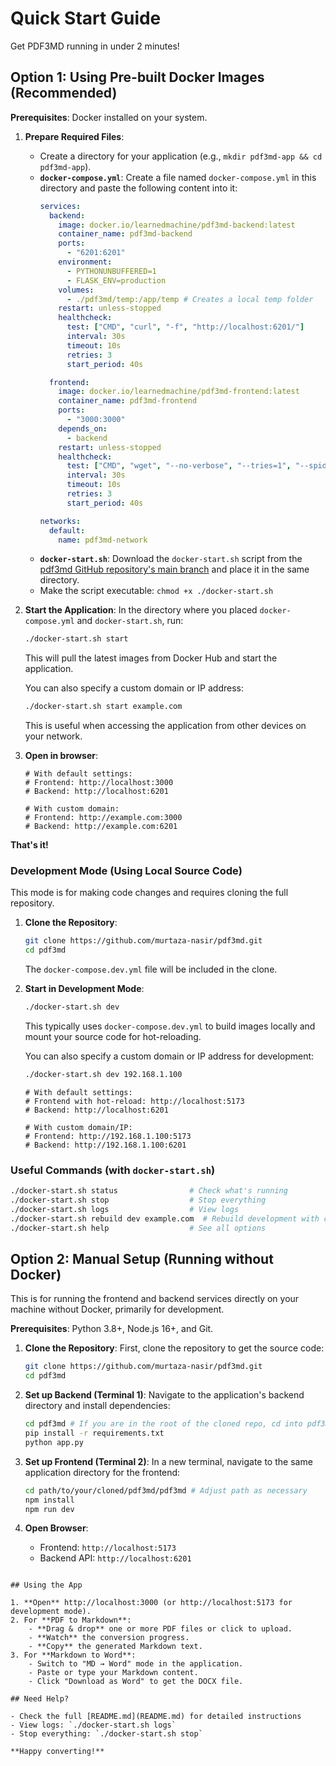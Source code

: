 # Quick Start Guide

Get PDF3MD running in under 2 minutes!

## Option 1: Using Pre-built Docker Images (Recommended)

**Prerequisites**: Docker installed on your system.

1.  **Prepare Required Files**:
    *   Create a directory for your application (e.g., `mkdir pdf3md-app && cd pdf3md-app`).
    *   **`docker-compose.yml`**: Create a file named `docker-compose.yml` in this directory and paste the following content into it:
        ```yaml
        services:
          backend:
            image: docker.io/learnedmachine/pdf3md-backend:latest 
            container_name: pdf3md-backend
            ports:
              - "6201:6201"
            environment:
              - PYTHONUNBUFFERED=1
              - FLASK_ENV=production
            volumes:
              - ./pdf3md/temp:/app/temp # Creates a local temp folder
            restart: unless-stopped
            healthcheck:
              test: ["CMD", "curl", "-f", "http://localhost:6201/"]
              interval: 30s
              timeout: 10s
              retries: 3
              start_period: 40s

          frontend:
            image: docker.io/learnedmachine/pdf3md-frontend:latest 
            container_name: pdf3md-frontend
            ports:
              - "3000:3000"
            depends_on:
              - backend
            restart: unless-stopped
            healthcheck:
              test: ["CMD", "wget", "--no-verbose", "--tries=1", "--spider", "http://localhost:3000/"]
              interval: 30s
              timeout: 10s
              retries: 3
              start_period: 40s

        networks:
          default:
            name: pdf3md-network
        ```
    *   **`docker-start.sh`**: Download the `docker-start.sh` script from the [pdf3md GitHub repository's main branch](https://github.com/murtaza-nasir/pdf3md/blob/main/docker-start.sh) and place it in the same directory.
    *   Make the script executable: `chmod +x ./docker-start.sh`

2.  **Start the Application**:
    In the directory where you placed `docker-compose.yml` and `docker-start.sh`, run:
    ```bash
    ./docker-start.sh start
    ```
    This will pull the latest images from Docker Hub and start the application.

    You can also specify a custom domain or IP address:
    ```bash
    ./docker-start.sh start example.com
    ```
    This is useful when accessing the application from other devices on your network.

3.  **Open in browser**:
    ```
    # With default settings:
    # Frontend: http://localhost:3000
    # Backend: http://localhost:6201
    
    # With custom domain:
    # Frontend: http://example.com:3000
    # Backend: http://example.com:6201
    ```

**That's it!**

### Development Mode (Using Local Source Code)
This mode is for making code changes and requires cloning the full repository.
1.  **Clone the Repository**:
    ```bash
    git clone https://github.com/murtaza-nasir/pdf3md.git
    cd pdf3md
    ```
    The `docker-compose.dev.yml` file will be included in the clone.
2.  **Start in Development Mode**:
    ```bash
    ./docker-start.sh dev
    ```
    This typically uses `docker-compose.dev.yml` to build images locally and mount your source code for hot-reloading.
    
    You can also specify a custom domain or IP address for development:
    ```bash
    ./docker-start.sh dev 192.168.1.100
    ```
    
    ```
    # With default settings:
    # Frontend with hot-reload: http://localhost:5173
    # Backend: http://localhost:6201
    
    # With custom domain/IP:
    # Frontend: http://192.168.1.100:5173
    # Backend: http://192.168.1.100:6201
    ```

### Useful Commands (with `docker-start.sh`)
```bash
./docker-start.sh status                # Check what's running
./docker-start.sh stop                  # Stop everything
./docker-start.sh logs                  # View logs
./docker-start.sh rebuild dev example.com  # Rebuild development with custom domain
./docker-start.sh help                  # See all options
```

## Option 2: Manual Setup (Running without Docker)

This is for running the frontend and backend services directly on your machine without Docker, primarily for development.

**Prerequisites**: Python 3.8+, Node.js 16+, and Git.

1.  **Clone the Repository**:
    First, clone the repository to get the source code:
    ```bash
    git clone https://github.com/murtaza-nasir/pdf3md.git
    cd pdf3md 
    ```

2.  **Set up Backend (Terminal 1)**:
    Navigate to the application's backend directory and install dependencies:
    ```bash
    cd pdf3md # If you are in the root of the cloned repo, cd into pdf3md
    pip install -r requirements.txt
    python app.py
    ```

3.  **Set up Frontend (Terminal 2)**:
    In a new terminal, navigate to the same application directory for the frontend:
    ```bash
    cd path/to/your/cloned/pdf3md/pdf3md # Adjust path as necessary
    npm install
    npm run dev
    ```

4.  **Open Browser**:
    *   Frontend: `http://localhost:5173`
    *   Backend API: `http://localhost:6201`
```

## Using the App

1. **Open** http://localhost:3000 (or http://localhost:5173 for development mode).
2. For **PDF to Markdown**:
    - **Drag & drop** one or more PDF files or click to upload.
    - **Watch** the conversion progress.
    - **Copy** the generated Markdown text.
3. For **Markdown to Word**:
    - Switch to "MD → Word" mode in the application.
    - Paste or type your Markdown content.
    - Click "Download as Word" to get the DOCX file.

## Need Help?

- Check the full [README.md](README.md) for detailed instructions
- View logs: `./docker-start.sh logs`
- Stop everything: `./docker-start.sh stop`

**Happy converting!**
